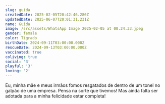 ```yaml
---
slug: guida
createdDate: 2025-02-05T20:42:46.286Z
updatedDate: 2025-06-07T20:01:31.231Z
name: Guida
image: /src/assets/WhatsApp Image 2025-02-05 at 00.24.33.jpeg
gender: female
color: Tigrado
birthDate: 2024-09-11T03:00:00.000Z
rescueDate: 2024-09-13T03:00:00.000Z
vaccinated: true
coliving: true
social: '3'
playful: '3'
loving: '2'
---
```



Eu, minha mãe e meus irmãos fomos resgatados de dentro de um tonel no galpão de uma empresa. Pensa na sorte que tivemos! Mas ainda falta ser adotada para a minha felicidade estar completa! 
